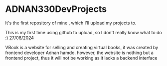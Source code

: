 # ADNAN330DevProjects
It's the first repository of mine , which I'll upload my projects to. 

This is my first time using github to upload, so I don't really know what to do :)
27/08/2024



VBook is a website for selling and creating virtual books, it was created by frontend developer Adnan hamdo.
 however, the website is nothing but a frontend project, thus it will not be working as it lacks a backend interface

 
